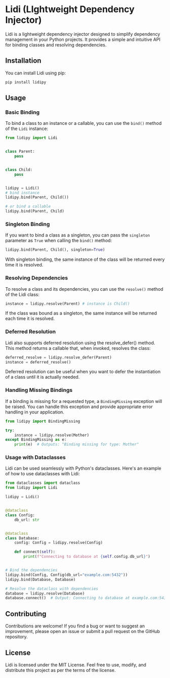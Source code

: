 # Lidi (LIghtweight Dependency Injector)

Lidi is a lightweight dependency injector designed to simplify dependency management in your Python projects.
It provides a simple and intuitive API for binding classes and resolving dependencies.

## Installation

You can install Lidi using pip:

```bash
pip install lidipy
```

## Usage

### Basic Binding

To bind a class to an instance or a callable, you can use the `bind()` method of the `Lidi` instance:

```python
from lidipy import Lidi


class Parent:
    pass


class Child:
    pass


lidipy = Lidi()
# bind instance
lidipy.bind(Parent, Child())

# or bind a callable
lidipy.bind(Parent, Child)
```

### Singleton Binding

If you want to bind a class as a singleton, you can pass the `singleton` parameter as `True` when calling the `bind()` method:

```python
lidipy.bind(Parent, Child(), singleton=True)
```

With singleton binding, the same instance of the class will be returned every time it is resolved.

### Resolving Dependencies

To resolve a class and its dependencies, you can use the `resolve()` method of the Lidi class:

```python
instance = lidipy.resolve(Parent) # instance is Child()
```

If the class was bound as a singleton, the same instance will be returned each time it is resolved.

### Deferred Resolution

Lidi also supports deferred resolution using the resolve_defer() method. This method returns a callable that, when invoked, resolves the class:

```python
deferred_resolve = lidipy.resolve_defer(Parent)
instance = deferred_resolve()
```

Deferred resolution can be useful when you want to defer the instantiation of a class until it is actually needed.

### Handling Missing Bindings

If a binding is missing for a requested type, a `BindingMissing` exception will be raised.
You can handle this exception and provide appropriate error handling in your application.

```python
from lidipy import BindingMissing

try:
    instance = lidipy.resolve(Mother)
except BindingMissing as e:
    print(e)  # Outputs: "Binding missing for type: Mother"
```

### Usage with Dataclasses

Lidi can be used seamlessly with Python's dataclasses. Here's an example of how to use dataclasses with Lidi:

```python
from dataclasses import dataclass
from lidipy import Lidi

lidipy = Lidi()


@dataclass
class Config:
    db_url: str


@dataclass
class Database:
    config: Config = lidipy.resolve(Config)

    def connect(self):
        print(f"Connecting to database at {self.config.db_url}")


# Bind the dependencies
lidipy.bind(Config, Config(db_url="example.com:5432"))
lidipy.bind(Database, Database)

# Resolve the dataclass with dependencies
database = lidipy.resolve(Database)
database.connect()  # Output: Connecting to database at example.com:5432
```

## Contributing

Contributions are welcome! If you find a bug or want to suggest an improvement, please open an issue or submit a pull request on the GitHub repository.

## License

Lidi is licensed under the MIT License.
Feel free to use, modify, and distribute this project as per the terms of the license.
